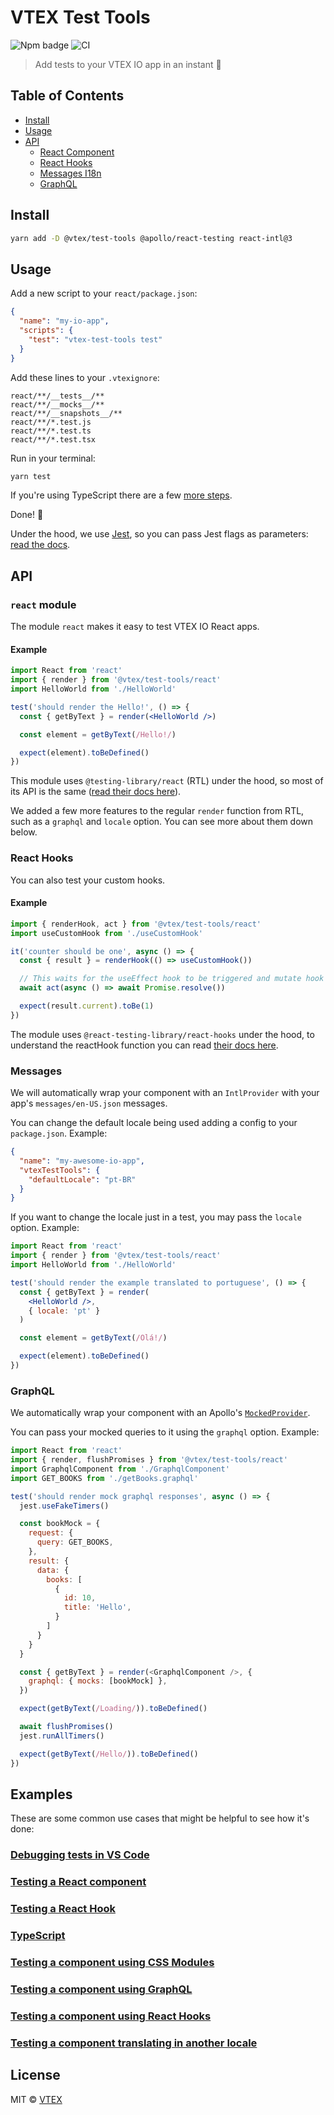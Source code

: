 # VTEX Test Tools

![Npm badge](https://img.shields.io/npm/v/@vtex/test-tools.svg?style=flat-square) ![CI](https://github.com/vtex/test-tools/workflows/CI/badge.svg?branch=master)

> Add tests to your VTEX IO app in an instant 🚀

## Table of Contents

- [Install](#Install)
- [Usage](#Usage)
- [API](#API)
  - [React Component](#react-module)
  - [React Hooks](#react-hooks)
  - [Messages I18n](#messages)
  - [GraphQL](#graphql)

## Install

```sh
yarn add -D @vtex/test-tools @apollo/react-testing react-intl@3
```

## Usage

Add a new script to your `react/package.json`:

```json
{
  "name": "my-io-app",
  "scripts": {
    "test": "vtex-test-tools test"
  }
}
```

Add these lines to your `.vtexignore`:

```
react/**/__tests__/**
react/**/__mocks__/**
react/**/__snapshots__/**
react/**/*.test.js
react/**/*.test.ts
react/**/*.test.tsx
```

Run in your terminal:

```sh
yarn test
```

If you're using TypeScript there are a few [more steps](./examples/typescript/).

Done! 🎉

Under the hood, we use [Jest](https://jestjs.io/), so you can pass Jest flags as parameters: [read the docs](https://jestjs.io/docs/en/cli.html).

## API

### `react` module

The module `react` makes it easy to test VTEX IO React apps.

#### Example

```jsx
import React from 'react'
import { render } from '@vtex/test-tools/react'
import HelloWorld from './HelloWorld'

test('should render the Hello!', () => {
  const { getByText } = render(<HelloWorld />)

  const element = getByText(/Hello!/)

  expect(element).toBeDefined()
})
```

This module uses `@testing-library/react` (RTL) under the hood, so most of its API is the same ([read their docs here](https://testing-library.com/docs/intro)).

We added a few more features to the regular `render` function from RTL, such as a `graphql` and `locale` option. You can see more about them
down below.

### React Hooks

You can also test your custom hooks.

#### Example

```jsx
import { renderHook, act } from '@vtex/test-tools/react'
import useCustomHook from './useCustomHook'

it('counter should be one', async () => {
  const { result } = renderHook(() => useCustomHook())

  // This waits for the useEffect hook to be triggered and mutate hook state
  await act(async () => await Promise.resolve())

  expect(result.current).toBe(1)
})
```

<!-- https://react-hooks-testing-library.com/ -->
The module uses `@react-testing-library/react-hooks` under the hood, to understand the reactHook function you can read [their docs here](https://react-hooks-testing-library.com/reference/api).

### Messages

We will automatically wrap your component with an `IntlProvider` with your app's `messages/en-US.json` messages.

You can change the default locale being used adding a config to your `package.json`. Example:

```json
{
  "name": "my-awesome-io-app",
  "vtexTestTools": {
    "defaultLocale": "pt-BR"
  }
}
```

If you want to change the locale just in a test, you may pass the `locale` option. Example:

```jsx
import React from 'react'
import { render } from '@vtex/test-tools/react'
import HelloWorld from './HelloWorld'

test('should render the example translated to portuguese', () => {
  const { getByText } = render(
    <HelloWorld />,
    { locale: 'pt' }
  )

  const element = getByText(/Olá!/)

  expect(element).toBeDefined()
})

```

### GraphQL

We automatically wrap your component with an Apollo's [`MockedProvider`](https://www.apollographql.com/docs/react/development-testing/testing/).

You can pass your mocked queries to it using the `graphql` option. Example:

```js
import React from 'react'
import { render, flushPromises } from '@vtex/test-tools/react'
import GraphqlComponent from './GraphqlComponent'
import GET_BOOKS from './getBooks.graphql'

test('should render mock graphql responses', async () => {
  jest.useFakeTimers()

  const bookMock = {
    request: {
      query: GET_BOOKS,
    },
    result: {
      data: {
        books: [
          {
            id: 10,
            title: 'Hello',
          }
        ]
      }
    }
  }

  const { getByText } = render(<GraphqlComponent />, {
    graphql: { mocks: [bookMock] },
  })

  expect(getByText(/Loading/)).toBeDefined()

  await flushPromises()
  jest.runAllTimers()

  expect(getByText(/Hello/)).toBeDefined()
})
```

## Examples

These are some common use cases that might be helpful to see how it's done:

### [Debugging tests in VS Code](./examples/vscode/)

### [Testing a React component](https://github.com/klzns/test-repo/blob/master/react/JsComponent.test.js)

### [Testing a React Hook](./examples/hooks/)

### [TypeScript](./examples/typescript/)

### [Testing a component using CSS Modules](https://github.com/klzns/test-repo/blob/master/react/CssComponent.test.js)

### [Testing a component using GraphQL](https://github.com/klzns/test-repo/blob/master/react/GraphqlComponent.test.js)

### [Testing a component using React Hooks](https://github.com/klzns/test-repo/blob/master/react/HooksComponent.test.js)

### [Testing a component translating in another locale](https://github.com/klzns/test-repo/blob/master/react/LocaleComponent.test.js)

## License

MIT © [VTEX](https://www.vtex.com)
